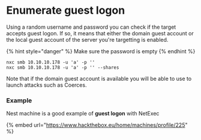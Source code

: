 # Enumerate guest logon

Using a random username and password you can check if the target accepts guest logon. If so, it means that either the domain guest account or the local guest account of the server you're targetting is enabled.

{% hint style="danger" %}
Make sure the password is empty
{% endhint %}

```
nxc smb 10.10.10.178 -u 'a' -p '' 
nxc smb 10.10.10.178 -u 'a' -p '' --shares
```

Note that if the domain guest account is available you will be able to use to launch attacks such as Coerces.

### Example

Nest machine is a good example of **guest logon** with NetExec

{% embed url="https://www.hackthebox.eu/home/machines/profile/225" %}

